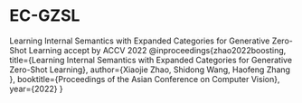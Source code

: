 # EC-GZSL
Learning Internal Semantics with Expanded Categories for Generative Zero-Shot Learning
accept by ACCV 2022
@inproceedings{zhao2022boosting,
	title={Learning Internal Semantics with Expanded Categories for Generative Zero-Shot Learning},
	author={Xiaojie Zhao, Shidong Wang, Haofeng Zhang },
	booktitle={Proceedings of the Asian Conference on Computer Vision},
	year={2022}
}
